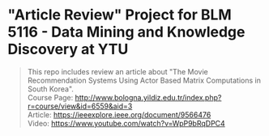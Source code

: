 # "Article Review" Project for BLM 5116 - Data Mining and Knowledge Discovery at YTU

> This repo includes review an article about "The Movie Recommendation Systems Using Actor Based Matrix Computations in South Korea".  
> Course Page: http://www.bologna.yildiz.edu.tr/index.php?r=course/view&id=6559&aid=3  
> Article: https://ieeexplore.ieee.org/document/9566476  
> Video: https://www.youtube.com/watch?v=WpP9bRqDPC4  